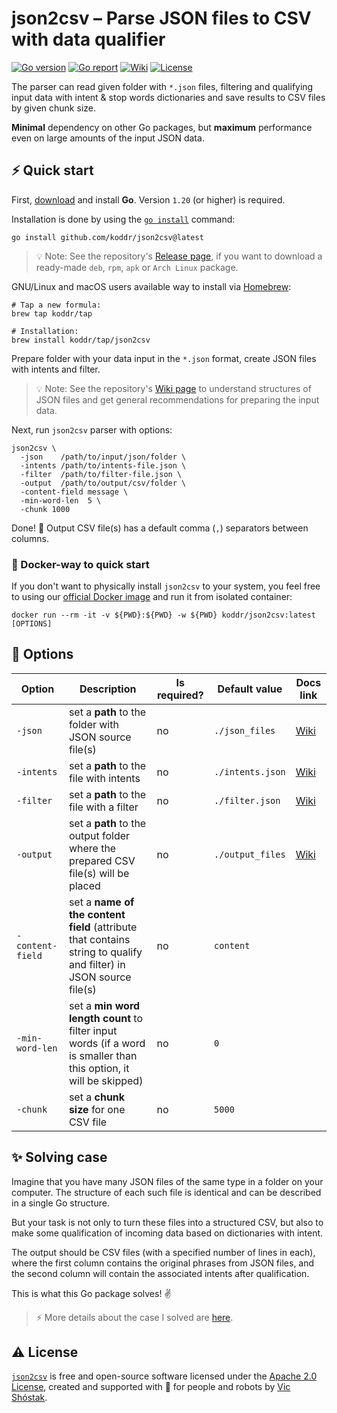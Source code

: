 # json2csv – Parse JSON files to CSV with data qualifier

[![Go version][go_version_img]][go_dev_url]
[![Go report][go_report_img]][go_report_url]
[![Wiki][wiki_img]][wiki_url]
[![License][license_img]][license_url]

The parser can read given folder with `*.json` files, filtering and
qualifying input data with intent & stop words dictionaries and save results
to CSV files by given chunk size.

**Minimal** dependency on other Go packages, but **maximum** performance
even on large amounts of the input JSON data.

## ⚡️ Quick start

First, [download][go_download] and install **Go**. Version `1.20` (or higher)
is required.

Installation is done by using the [`go install`][go_install] command:

```console
go install github.com/koddr/json2csv@latest
```

> 💡 Note: See the repository's [Release page][repo_release_url], if you want
> to download a ready-made `deb`, `rpm`, `apk` or `Arch Linux` package.

GNU/Linux and macOS users available way to install via [Homebrew][brew_url]:

```console
# Tap a new formula:
brew tap koddr/tap

# Installation:
brew install koddr/tap/json2csv
```

Prepare folder with your data input in the `*.json` format, create JSON files
with intents and filter.

> 💡 Note: See the repository's [Wiki page][wiki_url] to understand
> structures of JSON files and get general recommendations for preparing the
> input data.

Next, run `json2csv` parser with options:

```console
json2csv \
  -json    /path/to/input/json/folder \
  -intents /path/to/intents-file.json \
  -filter  /path/to/filter-file.json \
  -output  /path/to/output/csv/folder \
  -content-field message \
  -min-word-len  5 \
  -chunk 1000
```

Done! 🎉 Output CSV file(s) has a default comma (`,`) separators between columns.

### 🐳 Docker-way to quick start

If you don't want to physically install `json2csv` to your system, you feel
free to using our [official Docker image][docker_image_url] and run it from
isolated container:

```console
docker run --rm -it -v ${PWD}:${PWD} -w ${PWD} koddr/json2csv:latest [OPTIONS]
```

## 🧩 Options

| Option | Description | Is required? | Default value | Docs link |
| --- | --- | --- | --- | --- |
| `-json` | set a **path** to the folder with JSON source file(s) | no | `./json_files` | [Wiki][wiki_json_folder_url] |
| `-intents` | set a **path** to the file with intents | no | `./intents.json` | [Wiki][wiki_intents_url] |
| `-filter` | set a **path** to the file with a filter | no | `./filter.json` | [Wiki][wiki_filter_url] |
| `-output` | set a **path** to the output folder where the prepared CSV file(s) will be placed | no | `./output_files` | [Wiki][wiki_output_folder_url] |
| `-content-field` | set a **name of the content field** (attribute that contains string to qualify and filter) in JSON source file(s) | no | `content` | |
| `-min-word-len` | set a **min word length count** to filter input words (if a word is smaller than this option, it will be skipped) | no | `0` | |
| `-chunk` | set a **chunk size** for one CSV file | no | `5000` | |

## ✨ Solving case

Imagine that you have many JSON files of the same type in a folder on your
computer. The structure of each such file is identical and can be described
in a single Go structure.

But your task is not only to turn these files into a structured CSV, but
also to make some qualification of incoming data based on dictionaries with
intent.

The output should be CSV files (with a specified number of lines in each),
where the first column contains the original phrases from JSON files, and
the second column will contain the associated intents after qualification.

This is what this Go package solves! ✌️

> ⚡️ More details about the case I solved are [here](https://github.com/koddr/json2csv/issues/4#issuecomment-1678605835).

## ⚠️ License

[`json2csv`][repo_url] is free and open-source software licensed under the
[Apache 2.0 License][license_url], created and supported with 🩵 for people and
robots by [Vic Shóstak][author].

[go_download]: https://golang.org/dl/
[go_install]: https://golang.org/cmd/go/#hdr-Compile_and_install_packages_and_dependencies
[go_version_img]: https://img.shields.io/badge/Go-1.20+-00ADD8?style=for-the-badge&logo=go
[go_report_img]: https://img.shields.io/badge/Go_report-A+-success?style=for-the-badge&logo=none
[go_report_url]: https://goreportcard.com/report/github.com/koddr/json2csv
[go_dev_url]: https://pkg.go.dev/github.com/koddr/json2csv
[code_coverage_img]: https://img.shields.io/badge/code_coverage-0%25-success?style=for-the-badge&logo=none
[brew_url]: https://brew.sh
[docker_image_url]: https://hub.docker.com/repository/docker/koddr/json2csv
[wiki_img]: https://img.shields.io/badge/docs-wiki_page-blue?style=for-the-badge&logo=none
[wiki_url]: https://github.com/koddr/json2csv/wiki
[wiki_intents_url]: https://github.com/koddr/json2csv/wiki#intents
[wiki_filter_url]: https://github.com/koddr/json2csv/wiki#filter
[wiki_json_folder_url]: https://github.com/koddr/json2csv/wiki#folder-with-json-files
[wiki_output_folder_url]: https://github.com/koddr/json2csv/wiki#folder-with-output-csv-files
[license_img]: https://img.shields.io/badge/license-Apache_2.0-red?style=for-the-badge&logo=none
[license_url]: https://github.com/koddr/json2csv/blob/main/LICENSE
[repo_url]: https://github.com/koddr/json2csv
[repo_release_url]: https://github.com/koddr/json2csv/releases
[author]: https://github.com/koddr
